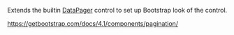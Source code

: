 Extends the builtin [DataPager](/docs/controls/builtin/DataPager/{branch}) control to set up Bootstrap look of the control.

<https://getbootstrap.com/docs/4.1/components/pagination/>